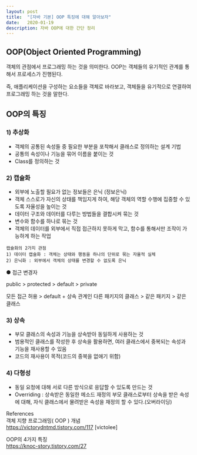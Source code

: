 ```yaml
---
layout: post
title:  "[자바 기본] OOP 특징에 대해 알아보자"
date:   2020-01-19
description: 자바 OOP에 대한 간단 정리
---
```


## OOP(Object Oriented Programming)

객체의 관점에서 프로그래밍 하는 것을 의미한다.
OOP는 객체들의 유기적인 관계를 통해서 프로세스가 진행된다.  

즉, 애플리케이션을 구성하는 요소들을 객체로 바라보고, 객체들을 유기적으로 연결하여 프로그래밍 하는 것을 말한다.  

## OOP의 특징

### 1) 추상화  
- 객체의 공통된 속성들 중 필요한 부분을 포착해서 클래스로 정의하는 설계 기법
- 공통의 속성이나 기능을 묶어 이름을 붙이는 것
- Class를 정의하는 것  

### 2) 캡슐화  
- 외부에 노출할 필요가 없는 정보들은 은닉 (정보은닉)
- 객체 스스로가 자신의 상태를 책임지게 하여, 해당 객체의 역할 수행에 집중할 수 있도록 자율성을 높이는 것
- 데이터 구조와 데이터를 다루는 방법들을 결합시켜 묶는 것
- 변수와 함수를 하나로 묶는 것
- 객체의 데이터를 외부에서 직접 접근하지 못하게 막고, 함수를 통해서만 조작이 가능하게 하는 작업

~~~
캡슐화의 2가지 관점
1) 데이터 캡슐화 : 객체는 상태와 행동을 하나의 단위로 묶는 자율적 실체  
2) 은닉화 : 외부에서 객체의 상태를 변경할 수 없도록 은닉
~~~

● 접근 변경자

public > protected > default > private

모든 접근 허용 > default + 상속 관계인 다른 패키지의 클래스 > 같은 패키지 > 같은 클래스
  
  
### 3) 상속  
- 부모 클래스의 속성과 기능을 상속받아 동일하게 사용하는 것  
- 범용적인 클래스를 작성한 후 상속을 활용하면, 여러 클래스에서 중복되는 속성과 기능을 재사용할 수 있음
- 코드의 재사용이 목적(코드의 중복을 없애기 위함)  

### 4) 다형성  
- 동일 요청에 대해 서로 다른 방식으로 응답할 수 있도록 만드는 것
- Overriding : 상속받은 동일한 메소드 재정의
부모 클래스로부터 상속을 받은 속성에 대해, 자식 클래스에서 물려받은 속성을 재정의 할 수 있다.(오버라이딩)

References  
객체 지향 프로그래밍( OOP ) 개념  
https://victorydntmd.tistory.com/117 [victolee]

OOP의 4가지 특징  
https://knoc-story.tistory.com/27